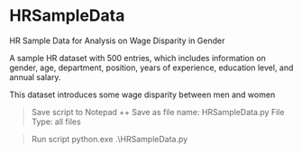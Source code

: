 # HRSampleData
HR Sample Data for Analysis on Wage Disparity in Gender
 
A sample HR dataset with 500 entries, which includes information on gender, age, department, position, years of experience, education level, and annual salary. 
 
 This dataset introduces some wage disparity between men and women

> Save script to Notepad ++ 
     Save as file name: HRSampleData.py
     File Type: all files

> Run script
    python.exe .\HRSampleData.py

